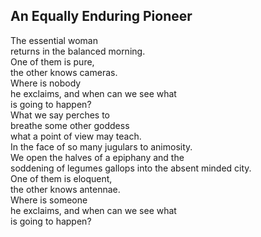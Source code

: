 An Equally Enduring Pioneer
---------------------------
The essential woman  
returns in the balanced morning.  
One of them is pure,  
the other knows cameras.  
Where is nobody  
he exclaims, and when can we see what  
is going to happen?  
What we say perches to  
breathe some other goddess  
what a point of view may teach.  
In the face of so many jugulars to animosity.  
We open the halves of a epiphany and the  
soddening of legumes gallops into the absent minded city.  
One of them is eloquent,  
the other knows antennae.  
Where is someone  
he exclaims, and when can we see what  
is going to happen?  
